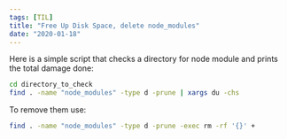 ```yaml
---
tags: [TIL]
title: "Free Up Disk Space, delete node_modules" 
date: "2020-01-18"
---
```

Here is a simple script that checks a directory for node module and prints the total damage done:

```bash
cd directory_to_check 
find . -name "node_modules" -type d -prune | xargs du -chs
```

To remove them use:

```bash
find . -name "node_modules" -type d -prune -exec rm -rf '{}' +
```
